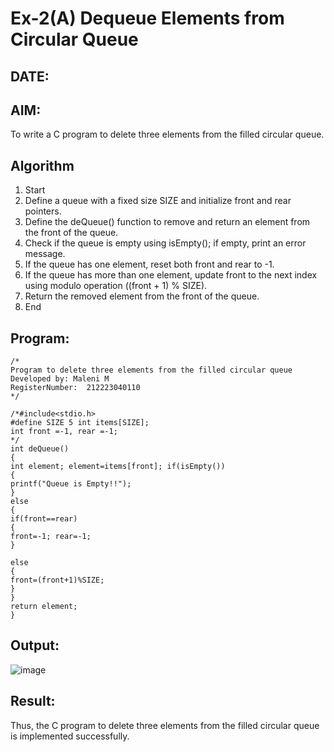 # Ex-2(A) Dequeue Elements from Circular Queue
## DATE: 
## AIM:
To write a C program to delete three elements from the filled circular queue.

## Algorithm
1. Start 
2. Define a queue with a fixed size SIZE and initialize front and rear pointers. 
3. Define the deQueue() function to remove and return an element from the front of the queue. 
4. Check if the queue is empty using isEmpty(); if empty, print an error message. 
5. If the queue has one element, reset both front and rear to -1. 
6. If the queue has more than one element, update front to the next index using modulo 
operation ((front + 1) % SIZE). 
7. Return the removed element from the front of the queue. 
8. End

## Program:
```
/*
Program to delete three elements from the filled circular queue
Developed by: Maleni M
RegisterNumber:  212223040110
*/

/*#include<stdio.h>
#define SIZE 5 int items[SIZE];
int front =-1, rear =-1;
*/
int deQueue()
{
int element; element=items[front]; if(isEmpty())
{
printf("Queue is Empty!!");
}
else
{
if(front==rear)
{
front=-1; rear=-1;
}
 
else
{
front=(front+1)%SIZE;
}
}
return element;
}

```

## Output:
![image](https://github.com/user-attachments/assets/a3fe4a94-cff7-456f-8d39-7e28c4bbcacd)



## Result:
Thus, the C program to delete three elements from the filled circular queue is implemented successfully.
